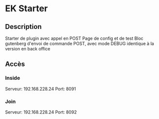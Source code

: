 # EK Starter


## Description
Starter de plugin avec appel en POST
Page de config et de test
Bloc gutenberg d'envoi de commande POST, avec mode DEBUG identique à la version en back office


## Accès
### Inside
Serveur: 192.168.228.24
Port: 8091

### Join
Serveur: 192.168.228.24
Port: 8092


